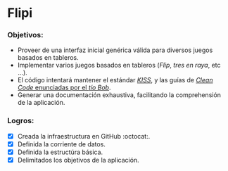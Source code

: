 # Flipi

### Objetivos:
*  Proveer de una interfaz inicial genérica válida para diversos juegos basados en tableros.
*  Implementar varios juegos basados en tableros (_Flip_, _tres en raya_, etc ...).
*  El código intentará mantener el estándar [_KISS_](https://en.wikipedia.org/wiki/Principio_KISS), y las guías de [_Clean Code_ enunciadas por el _tío Bob_]().
*  Generar una documentación exhaustiva, facilitando la comprehensión de la aplicación.

### Logros:
- [x] Creada la infraestructura en GitHub :octocat:.
- [x] Definida la corriente de datos.
- [x] Definida la estructúra básica.
- [x] Delimitados los objetivos de la aplicación.
